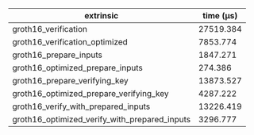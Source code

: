 | extrinsic                                     | time (µs) |
| --------------------------------------------- | --------- |
| groth16_verification                          | 27519.384 |
| groth16_verification_optimized                | 7853.774  |
| groth16_prepare_inputs                        | 1847.271  |
| groth16_optimized_prepare_inputs              | 274.386   |
| groth16_prepare_verifying_key                 | 13873.527 |
| groth16_optimized_prepare_verifying_key       | 4287.222  |
| groth16_verify_with_prepared_inputs           | 13226.419 |
| groth16_optimized_verify_with_prepared_inputs | 3296.777  |
